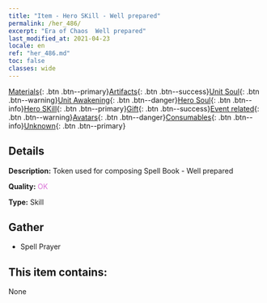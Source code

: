 ```yaml
---
title: "Item - Hero SKill - Well prepared"
permalink: /her_486/
excerpt: "Era of Chaos  Well prepared"
last_modified_at: 2021-04-23
locale: en
ref: "her_486.md"
toc: false
classes: wide
---
```

 [Materials](/Items/){: .btn .btn--primary}[Artifacts](/Items/Artifacts/){: .btn .btn--success}[Unit Soul](/Items/UnitSoul/){: .btn .btn--warning}[Unit Awakening](/Items/UnitAwakening/){: .btn .btn--danger}[Hero Soul](/Items/HeroSoul/){: .btn .btn--info}[Hero SKill](/Items/HeroSkill/){: .btn .btn--primary}[Gift](/Items/Gift/){: .btn .btn--success}[Event related](/Items/Events/){: .btn .btn--warning}[Avatars](/Items/Avatars/){: .btn .btn--danger}[Consumables](/Items/Consumables/){: .btn .btn--info}[Unknown](/Items/Unknown/){: .btn .btn--primary}

## Details
 **Description:** Token used for composing Spell Book - Well prepared

 **Quality:** <span style="color: #DA70D6">OK</span>

 **Type:** Skill

## Gather

*    Spell Prayer 

## This item contains:

  None

